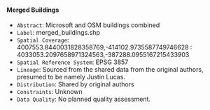 #### Merged Buildings

- `Abstract`: Microsoft and OSM buildings combined
- `Label`: merged_buildings.shp
- `Spatial Coverage`: 4007553.8440031828358769,-414102.9735587749746628 : 4033053.2097658971324563,-387288.0955167215433903
- `Spatial Reference System`: EPSG 3857
- `Lineage`: Sourced from the shared data from the original authors, presumed to be namely Justin Lucas. 
- `Distribution`: Shared by original authors
- `Constraints`: Unknown
- `Data Quality`: No planned quality assessment.
